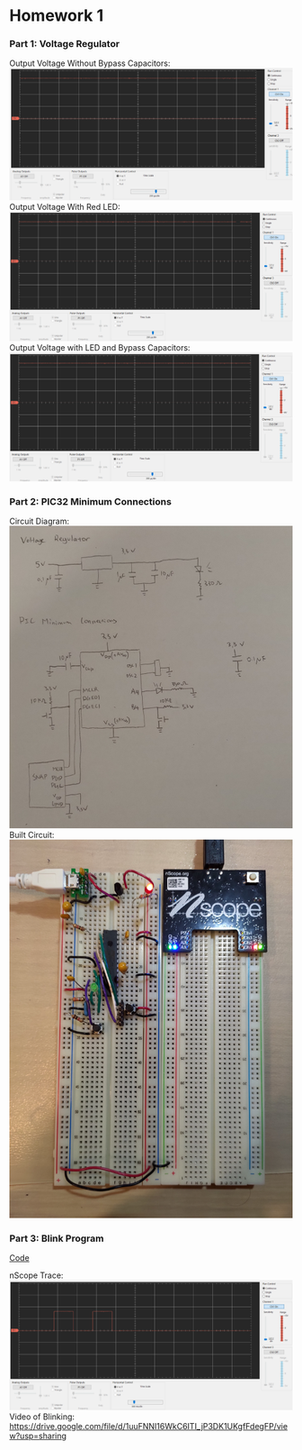 # Homework 1

### Part 1: Voltage Regulator

Output Voltage Without Bypass Capacitors:
![nocap](./images/nocap.png)
Output Voltage With Red LED:
![withLED](./images/withLED.png)
Output Voltage with LED and Bypass Capacitors:
![withLEDcap](./images/withLEDcap.png)

### Part 2: PIC32 Minimum Connections

Circuit Diagram:
![circuit_diagram](./images/circuit_diagram.jpg)
Built Circuit:
![built_circuit](./images/built_circuit.jpg)

### Part 3: Blink Program

[Code](https://github.com/richardy5667/me433_AdvancedMechatronics/blob/master/HW1/HW1.X/main.c)

nScope Trace:
![trace](./images/blink_trace.png)
Video of Blinking:
https://drive.google.com/file/d/1uuFNNI16WkC6ITI_jP3DK1UKgfFdegFP/view?usp=sharing
